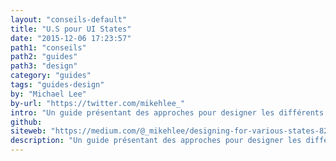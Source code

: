 ```yaml
---
layout: "conseils-default"
title: "U.S pour UI States"
date: "2015-12-06 17:23:57"
path1: "conseils"
path2: "guides"
path3: "design"
category: "guides"
tags: "guides-design"
by: "Michael Lee"
by-url: "https://twitter.com/mikehlee_"
intro: "Un guide présentant des approches pour designer les différents états d'une interface."
github:
siteweb: "https://medium.com/@_mikehlee/designing-for-various-states-823816e49c8d#.epv3aywop?ref=magazineduwebdesign"
description: "Un guide présentant des approches pour designer les différents états d'une interface."
---
```

